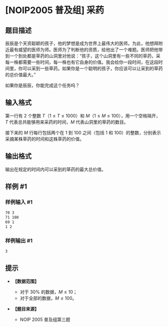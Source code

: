 # [NOIP2005 普及组] 采药

## 题目描述

辰辰是个天资聪颖的孩子，他的梦想是成为世界上最伟大的医师。为此，他想拜附近最有威望的医师为师。医师为了判断他的资质，给他出了一个难题。医师把他带到一个到处都是草药的山洞里对他说：“孩子，这个山洞里有一些不同的草药，采每一株都需要一些时间，每一株也有它自身的价值。我会给你一段时间，在这段时间里，你可以采到一些草药。如果你是一个聪明的孩子，你应该可以让采到的草药的总价值最大。”

如果你是辰辰，你能完成这个任务吗？

## 输入格式

第一行有 $2$ 个整数 $T$（$1 \le T \le 1000$）和 $M$（$1 \le  M \le 100$），用一个空格隔开，$T$ 代表总共能够用来采药的时间，$M$ 代表山洞里的草药的数目。

接下来的 $M$ 行每行包括两个在 $1$ 到 $100$ 之间（包括 $1$ 和 $100$）的整数，分别表示采摘某株草药的时间和这株草药的价值。

## 输出格式

输出在规定的时间内可以采到的草药的最大总价值。

## 样例 #1

### 样例输入 #1

```txt
70 3
71 100
69 1
1 2
```

### 样例输出 #1

```txt
3
```

## 提示

- **【数据范围】**

  - 对于 $30\%$ 的数据，$M \le 10$；
  - 对于全部的数据，$M \le 100$。

- **【题目来源】**

  - NOIP 2005 普及组第三题
